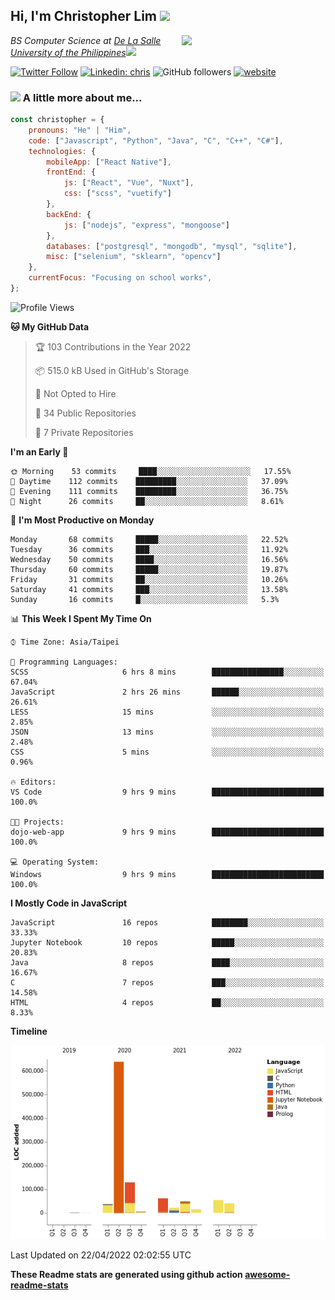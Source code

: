 <h2>Hi, I'm Christopher Lim <img src="https://media3.giphy.com/media/r3SVtaGUukD5V6UjzP/giphy.gif" width="50" /></h2>
<img align='right' src="https://media.giphy.com/media/M9gbBd9nbDrOTu1Mqx/giphy.gif" width="230">
<p><em>BS Computer Science at <a href="https://www.dlsu.edu.ph/">De La Salle University of the Philippines</a><img src="https://media.giphy.com/media/WUlplcMpOCEmTGBtBW/giphy.gif" width="30"> 
</em></p>

[![Twitter Follow](https://img.shields.io/twitter/follow/ClovesJL?label=Follow)](https://twitter.com/intent/follow?screen_name=ClovesJL)
[![Linkedin: chris](https://img.shields.io/badge/-chris-blue?style=flat-square&logo=Linkedin&logoColor=white&link=https://www.linkedin.com/in/christopher-lim-122831183/)](https://www.linkedin.com/in/christopher-lim-122831183/)
![GitHub followers](https://img.shields.io/github/followers/cc-visionary?label=Follow&style=social)
[![website](https://img.shields.io/badge/Website-46a2f1.svg?&style=flat-square&logo=Google-Chrome&logoColor=white&link=http://christopherlim.surge.sh/)](http://christopherlim.surge.sh/)

### <img src="https://media.giphy.com/media/VgCDAzcKvsR6OM0uWg/giphy.gif" width="50"> A little more about me...  

```javascript
const christopher = {
    pronouns: "He" | "Him",
    code: ["Javascript", "Python", "Java", "C", "C++", "C#"],
    technologies: {
        mobileApp: ["React Native"],
        frontEnd: {
            js: ["React", "Vue", "Nuxt"],
            css: ["scss", "vuetify"]
        },
        backEnd: {
            js: ["nodejs", "express", "mongoose"]
        },
        databases: ["postgresql", "mongodb", "mysql", "sqlite"],
        misc: ["selenium", "sklearn", "opencv"]
    },
    currentFocus: "Focusing on school works",
};
```

<!--START_SECTION:waka-->
![Profile Views](http://img.shields.io/badge/Profile%20Views-0-blue)

**🐱 My GitHub Data** 

> 🏆 103 Contributions in the Year 2022
 > 
> 📦 515.0 kB Used in GitHub's Storage 
 > 
> 🚫 Not Opted to Hire
 > 
> 📜 34 Public Repositories 
 > 
> 🔑 7 Private Repositories  
 > 
**I'm an Early 🐤** 

```text
🌞 Morning    53 commits     ████░░░░░░░░░░░░░░░░░░░░░   17.55% 
🌆 Daytime    112 commits    █████████░░░░░░░░░░░░░░░░   37.09% 
🌃 Evening    111 commits    █████████░░░░░░░░░░░░░░░░   36.75% 
🌙 Night      26 commits     ██░░░░░░░░░░░░░░░░░░░░░░░   8.61%

```
📅 **I'm Most Productive on Monday** 

```text
Monday       68 commits     █████░░░░░░░░░░░░░░░░░░░░   22.52% 
Tuesday      36 commits     ███░░░░░░░░░░░░░░░░░░░░░░   11.92% 
Wednesday    50 commits     ████░░░░░░░░░░░░░░░░░░░░░   16.56% 
Thursday     60 commits     █████░░░░░░░░░░░░░░░░░░░░   19.87% 
Friday       31 commits     ██░░░░░░░░░░░░░░░░░░░░░░░   10.26% 
Saturday     41 commits     ███░░░░░░░░░░░░░░░░░░░░░░   13.58% 
Sunday       16 commits     █░░░░░░░░░░░░░░░░░░░░░░░░   5.3%

```


📊 **This Week I Spent My Time On** 

```text
⌚︎ Time Zone: Asia/Taipei

💬 Programming Languages: 
SCSS                     6 hrs 8 mins        ████████████████░░░░░░░░░   67.04% 
JavaScript               2 hrs 26 mins       ██████░░░░░░░░░░░░░░░░░░░   26.61% 
LESS                     15 mins             ░░░░░░░░░░░░░░░░░░░░░░░░░   2.85% 
JSON                     13 mins             ░░░░░░░░░░░░░░░░░░░░░░░░░   2.48% 
CSS                      5 mins              ░░░░░░░░░░░░░░░░░░░░░░░░░   0.96%

🔥 Editors: 
VS Code                  9 hrs 9 mins        █████████████████████████   100.0%

🐱‍💻 Projects: 
dojo-web-app             9 hrs 9 mins        █████████████████████████   100.0%

💻 Operating System: 
Windows                  9 hrs 9 mins        █████████████████████████   100.0%

```

**I Mostly Code in JavaScript** 

```text
JavaScript               16 repos            ████████░░░░░░░░░░░░░░░░░   33.33% 
Jupyter Notebook         10 repos            █████░░░░░░░░░░░░░░░░░░░░   20.83% 
Java                     8 repos             ████░░░░░░░░░░░░░░░░░░░░░   16.67% 
C                        7 repos             ███░░░░░░░░░░░░░░░░░░░░░░   14.58% 
HTML                     4 repos             ██░░░░░░░░░░░░░░░░░░░░░░░   8.33%

```


**Timeline**

![Chart not found](https://raw.githubusercontent.com/cc-visionary/cc-visionary/master/charts/bar_graph.png) 


 Last Updated on 22/04/2022 02:02:55 UTC
<!--END_SECTION:waka-->

**These Readme stats are generated using github action [awesome-readme-stats](https://github.com/anmol098/waka-readme-stats)**
